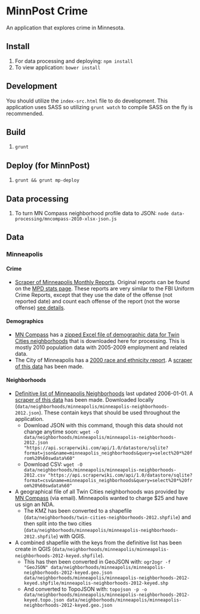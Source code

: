 # MinnPost Crime

An application that explores crime in Minnesota.

## Install

1. For data processing and deploying: `npm install`
1. To view application: `bower install`

## Development

You should utilize the `index-src.html` file to do development.  This application uses SASS so utilizing `grunt watch` to compile SASS on the fly is recommended.

## Build

1. `grunt`

## Deploy (for MinnPost)

1. `grunt && grunt mp-deploy`

## Data processing

1. To turn MN Compass neighborhood profile data to JSON: `node data-processing/mncompass-2010-xlsx-json.js`

## Data

### Minneapolis

#### Crime

* [Scraper of Minneapolis Monthly Reports](https://scraperwiki.com/scrapers/minneapolis_aggregate_crime_data/).  Original reports can be found on the [MPD stats page](http://www.minneapolismn.gov/police/statistics/crime-statistics_codefor_statistics).  These reports are very similar to the FBI Uniform Crime Reports, except that they use the date of the offense (not reported date) and count each offense of the report (not the worse offense) [see details](http://www.minneapolismn.gov/police/statistics/police_crime-statistics_understanding-codefor).

#### Demographics

* [MN Compass](http://www.mncompass.org/twincities/neighborhoods.php) has a [zipped Excel file of demographic data for Twin Cities neighborhoods](http://www.mncompass.org/_data/neighborhood-profiles/mnc-2011-neighborhood-profiles-alldata-no-suppression-r2.zip) that is downloaded here for processing.  This is mostly 2010 population data with 2005-2009 employment and related data.
* The City of Minneapolis has a [2000 race and ethnicity report](http://www.ci.minneapolis.mn.us/census/2000/census_2000-race-and-ethnicity-by-neighborhood).  A [scraper of this data](https://scraperwiki.com/scrapers/minneapolis_neighborhood_census_population_2000/) has been made.

#### Neighborhoods

* [Definitive list of Minneapolis Neighborhoods](http://www.minneapolismn.gov/maps/neighborhoods) last updated 2006-01-01.  A [scraper of this data](https://scraperwiki.com/scrapers/minneapolis_neighborhoods/) has been made.  Downloaded locally (```data/neighborhoods/minneapolis/minneapolis-neighborhoods-2012.json```).  These contain keys that should be used throughout the application.
   * Download JSON with this command, though this data should not change anytime soon: ```wget -O data/neighborhoods/minneapolis/minneapolis-neighborhoods-2012.json "https://api.scraperwiki.com/api/1.0/datastore/sqlite?format=json&name=minneapolis_neighborhoods&query=select%20*%20from%20%60swdata%60" ```
   * Download CSV: ```wget -O data/neighborhoods/minneapolis/minneapolis-neighborhoods-2012.csv "https://api.scraperwiki.com/api/1.0/datastore/sqlite?format=csv&name=minneapolis_neighborhoods&query=select%20*%20from%20%60swdata%60" ```
* A geographical file of all Twin Cities neighborhoods was provided by [MN Compass](http://www.mncompass.org/) (via email).  Minneapolis wanted to charge $25 and have us sign an NDA.
   * The KMZ has been converted to a shapefile (```data/neighborhoods/twin-cities-neighborhoods-2012.shpfile```) and then split into the two cities (```data/neighborhoods/minneapolis/minneapolis-neighborhoods-2012.shpfile```) with QGIS.
* A combined shapefile with the keys from the definitive list has been create in QGIS (```data/neighborhoods/minneapolis/minneapolis-neighborhoods-2012-keyed.shpfile```).
   * This has then been converted in GeoJSON with: ```ogr2ogr -f "GeoJSON" data/neighborhoods/minneapolis/minneapolis-neighborhoods-2012-keyed.geo.json data/neighborhoods/minneapolis/minneapolis-neighborhoods-2012-keyed.shpfile/minneapolis-neighborhoods-2012-keyed.shp```
   * And converted to TopoJSON with: ```topojson -p -o data/neighborhoods/minneapolis/minneapolis-neighborhoods-2012-keyed.topo.json data/neighborhoods/minneapolis/minneapolis-neighborhoods-2012-keyed.geo.json```